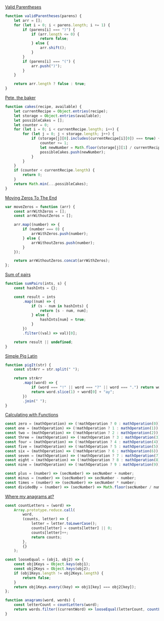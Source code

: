 [Valid Parentheses](https://www.codewars.com/kata/52774a314c2333f0a7000688)

```javascript
function validParentheses(parens) {
	let arr = [];
	for (let i = 0; i < parens.length; i += 1) {
		if (parens[i] === ")") {
			if (arr.length <= 0) {
				return false;
			} else {
				arr.shift();
			}
		}
		if (parens[i] === "(") {
			arr.push(")");
		}
	}

	return arr.length ? false : true;
}
```

[Pete, the baker](https://www.codewars.com/kata/525c65e51bf619685c000059)

```js
function cakes(recipe, available) {
	let currentRecipe = Object.entries(recipe);
	let storage = Object.entries(available);
	let possibleCakes = [];
	let counter = 0;
	for (let i = 0; i < currentRecipe.length; i++) {
		for (let j = 0; j < storage.length; j++) {
			if (storage[j][0].includes(currentRecipe[i][0]) === true) {
				counter += 1;
				let newNumber = Math.floor(storage[j][1] / currentRecipe[i][1]);
				possibleCakes.push(newNumber);
			}
		}
	}
	if (counter < currentRecipe.length) {
		return 0;
	}
	return Math.min(...possibleCakes);
}
```

[Moving Zeros To The End](https://www.codewars.com/kata/52597aa56021e91c93000cb0)

```js
var moveZeros = function (arr) {
	const arrWithZeros = [];
	const arrWithoutZeros = [];

	arr.map((number) => {
		if (number === 0) {
			arrWithZeros.push(number);
		} else {
			arrWithoutZeros.push(number);
		}
	});

	return arrWithoutZeros.concat(arrWithZeros);
};
```

[Sum of pairs](https://www.codewars.com/kata/54d81488b981293527000c8f)

```js
function sumPairs(ints, s) {
	const hashInts = {};

	const result = ints
		.map((num) => {
			if (s - num in hashInts) {
				return [s - num, num];
			} else {
				hashInts[num] = true;
			}
		})
		.filter((val) => val)[0];

	return result || undefined;
}
```

[Simple Pig Latin](https://www.codewars.com/kata/520b9d2ad5c005041100000f)

```js
function pigIt(str) {
	const strArr = str.split(" ");

	return strArr
		.map((word) => {
			if (word === "!" || word === "?" || word === ".") return word;
			return word.slice(1) + word[0] + "ay";
		})
		.join(" ");
}
```

[Calculating with Functions](https://www.codewars.com/kata/525f3eda17c7cd9f9e000b39)

```js
const zero = (mathOperation) => (!mathOperation ? 0 : mathOperation(0));
const one = (mathOperation) => (!mathOperation ? 1 : mathOperation(1));
const two = (mathOperation) => (!mathOperation ? 2 : mathOperation(2));
const three = (mathOperation) => (!mathOperation ? 3 : mathOperation(3));
const four = (mathOperation) => (!mathOperation ? 4 : mathOperation(4));
const five = (mathOperation) => (!mathOperation ? 5 : mathOperation(5));
const six = (mathOperation) => (!mathOperation ? 6 : mathOperation(6));
const seven = (mathOperation) => (!mathOperation ? 7 : mathOperation(7));
const eight = (mathOperation) => (!mathOperation ? 8 : mathOperation(8));
const nine = (mathOperation) => (!mathOperation ? 9 : mathOperation(9));

const plus = (number) => (secNumber) => secNumber + number;
const minus = (number) => (secNumber) => secNumber - number;
const times = (number) => (secNumber) => secNumber * number;
const dividedBy = (number) => (secNumber) => Math.floor(secNumber / number);
```

[Where my anagrams at?](https://www.codewars.com/kata/523a86aa4230ebb5420001e1)

```js
const countLetters = (word) =>
	Array.prototype.reduce.call(
		word,
		(counts, letter) => {
			letter = letter.toLowerCase();
			counts[letter] = counts[letter] || 0;
			counts[letter]++;
			return counts;
		},
		{}
	);

const looseEqual = (obj1, obj2) => {
	const obj1Keys = Object.keys(obj1);
	const obj2Keys = Object.keys(obj2);
	if (obj1Keys.length != obj2Keys.length) {
		return false;
	}
	return obj1Keys.every((key) => obj1[key] === obj2[key]);
};

function anagrams(word, words) {
	const letterCount = countLetters(word);
	return words.filter((currentWord) => looseEqual(letterCount, countLetters(currentWord)));
}
```
